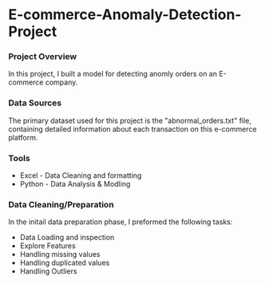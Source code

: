 # E-commerce-Anomaly-Detection-Project
### Project Overview
In this project, I built a model for detecting anomly orders on an E-commerce company. 
### Data Sources
The primary dataset used for this project is the "abnormal_orders.txt" file, containing detailed information about each transaction on this e-commerce platform.
### Tools
- Excel - Data Cleaning and formatting
- Python - Data Analysis & Modling
### Data Cleaning/Preparation 
In the initail data preparation phase, I preformed the following tasks:
- Data Loading and inspection
- Explore Features
- Handling missing values
- Handling duplicated values
- Handling Outliers
